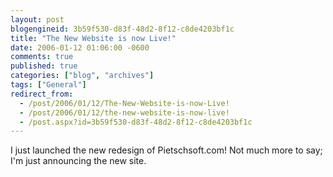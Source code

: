 ```yaml
---
layout: post
blogengineid: 3b59f530-d83f-48d2-8f12-c8de4203bf1c
title: "The New Website is now Live!"
date: 2006-01-12 01:06:00 -0600
comments: true
published: true
categories: ["blog", "archives"]
tags: ["General"]
redirect_from: 
  - /post/2006/01/12/The-New-Website-is-now-Live!
  - /post/2006/01/12/the-new-website-is-now-live!
  - /post.aspx?id=3b59f530-d83f-48d2-8f12-c8de4203bf1c
---
```

<!-- more -->

I just launched the new redesign of Pietschsoft.com! Not much more to say; I'm just announcing the new site.
